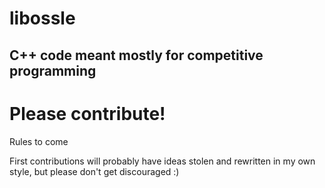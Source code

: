 # libossle

## C++ code meant mostly for competitive programming


# Please contribute!

Rules to come

First contributions will probably have ideas stolen and rewritten in my own style, but please don't get discouraged :)
